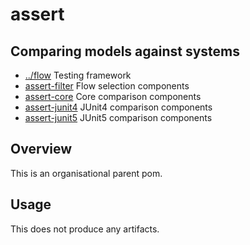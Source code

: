 
<!-- title start -->

# assert

Comparing models against systems
---


 * [../flow](https://github.com/Mastercard/flow) Testing framework
 * [assert-filter](assert-filter) Flow selection components
 * [assert-core](assert-core) Core comparison components
 * [assert-junit4](assert-junit4) JUnit4 comparison components
 * [assert-junit5](assert-junit5) JUnit5 comparison components

<!-- title end -->

## Overview

This is an organisational parent pom.

## Usage

This does not produce any artifacts.
